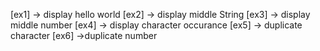 [ex1] -> display hello world
[ex2] -> display middle String
[ex3] -> display middle number
[ex4] -> display character occurance 
[ex5] -> duplicate character
[ex6] ->duplicate number